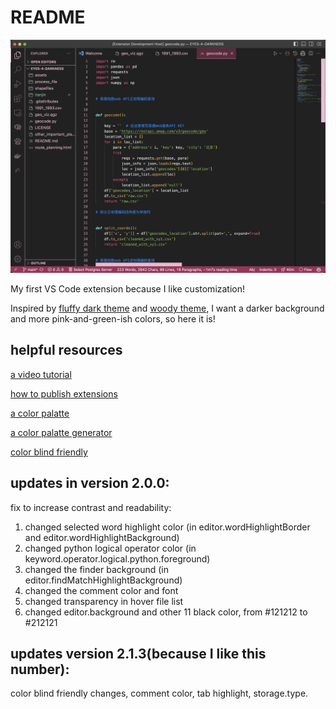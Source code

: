 # README
![A quick preview](preview<3/preview213.png)

My first VS Code extension because I like customization!

Inspired by [fluffy dark theme](https://marketplace.visualstudio.com/items?itemName=ayakoSky.fluffy-dark-theme) and [woody theme](https://github.com/seahyx/Woody-Theme), I want a darker background and more pink-and-green-ish colors, so here it is!

## helpful resources

[a video tutorial](https://www.youtube.com/watch?v=m6S4NSZkB88&ab_channel=Classsed)

[how to publish extensions](https://code.visualstudio.com/api/working-with-extensions/publishing-extension)

[a color palatte](https://colorhunt.co/)

[a color palatte generator](https://colors.muz.li/)

[color blind friendly](https://davidmathlogic.com/colorblind/#%23D81B60-%231E88E5-%23FFC107-%23004D40)


## updates in version 2.0.0:

fix to increase contrast and readability: 

1. changed selected word highlight color (in editor.wordHighlightBorder and editor.wordHighlightBackground)
2. changed python logical operator color (in keyword.operator.logical.python.foreground)
3. changed the finder background (in editor.findMatchHighlightBackground)
4. changed the comment color and font
5. changed transparency in hover file list
6. changed editor.background and other 11 black color, from #121212 to #212121


## updates version 2.1.3(because I like this number):
color blind friendly changes, comment color, tab highlight, storage.type.